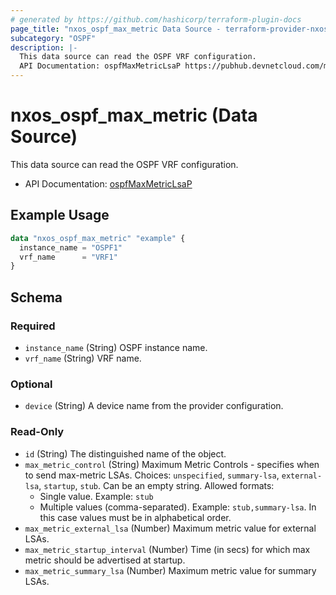 ```yaml
---
# generated by https://github.com/hashicorp/terraform-plugin-docs
page_title: "nxos_ospf_max_metric Data Source - terraform-provider-nxos"
subcategory: "OSPF"
description: |-
  This data source can read the OSPF VRF configuration.
  API Documentation: ospfMaxMetricLsaP https://pubhub.devnetcloud.com/media/dme-docs-10-2-2/docs/Routing%20and%20Forwarding/ospf:maxmetriclsap/
---
```


# nxos_ospf_max_metric (Data Source)

This data source can read the OSPF VRF configuration.

- API Documentation: [ospfMaxMetricLsaP](https://pubhub.devnetcloud.com/media/dme-docs-10-2-2/docs/Routing%20and%20Forwarding/ospf:maxmetriclsap/)

## Example Usage

```terraform
data "nxos_ospf_max_metric" "example" {
  instance_name = "OSPF1"
  vrf_name      = "VRF1"
}
```

<!-- schema generated by tfplugindocs -->
## Schema

### Required

- `instance_name` (String) OSPF instance name.
- `vrf_name` (String) VRF name.

### Optional

- `device` (String) A device name from the provider configuration.

### Read-Only

- `id` (String) The distinguished name of the object.
- `max_metric_control` (String) Maximum Metric Controls - specifies when to send max-metric LSAs. Choices: `unspecified`, `summary-lsa`, `external-lsa`, `startup`, `stub`. Can be an empty string. Allowed formats:
  - Single value. Example: `stub`
  - Multiple values (comma-separated). Example: `stub,summary-lsa`. In this case values must be in alphabetical order.
- `max_metric_external_lsa` (Number) Maximum metric value for external LSAs.
- `max_metric_startup_interval` (Number) Time (in secs) for which max metric should be advertised at startup.
- `max_metric_summary_lsa` (Number) Maximum metric value for summary LSAs.
